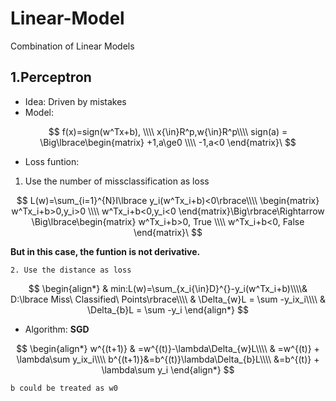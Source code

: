# Linear-Model
Combination of Linear Models

## 1.Perceptron

* Idea: Driven by mistakes
* Model:


$$
f(x)=sign(w^Tx+b),
\\\\
x{\in}R^p,w{\in}R^p\\\\
sign(a) = \Big\lbrace\begin{matrix}
+1,a\ge0
\\\\
-1,a<0
\end{matrix}\
$$


* Loss funtion:

1. Use the number of missclassification as loss

 $$
L(w)=\sum_{i=1}^{N}I\lbrace y_i(w^Tx_i+b)<0\rbrace\\\\
\begin{matrix}
w^Tx_i+b>0,y_i>0
\\\\
w^Tx_i+b<0,y_i<0
\end{matrix}\Big\rbrace\Rightarrow \Big\lbrace\begin{matrix}
w^Tx_i+b>0, True
\\\\
w^Tx_i+b<0, False
\end{matrix}\
$$


**But in this case, the funtion is not derivative.**
    
    2. Use the distance as loss


$$
\begin{align*}
& min:L(w)=\sum_{x_i{\in}D}^{}-y_i(w^Tx_i+b)\\\\& D:\lbrace Miss\ Classified\ Points\rbrace\\\\
& \Delta_{w}L = \sum -y_ix_i\\\\
& \Delta_{b}L = \sum -y_i
\end{align*}
$$


* Algorithm: **SGD**


$$
\begin{align*}
w^{(t+1)} & =w^{(t)}-\lambda\Delta_{w}L\\\\
& =w^{(t)} + \lambda\sum y_ix_i\\\\
b^{(t+1)}&=b^{(t)}\lambda\Delta_{b}L\\\\
&=b^{(t)} + \lambda\sum y_i
\end{align*}
$$



    b could be treated as w0
